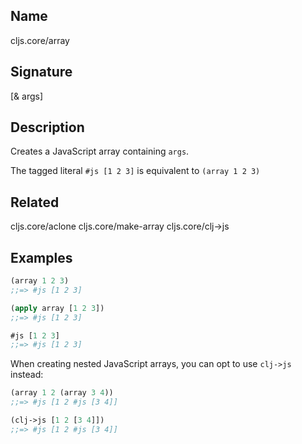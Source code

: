 ## Name
cljs.core/array

## Signature
[& args]

## Description

Creates a JavaScript array containing `args`.

The tagged literal `#js [1 2 3]` is equivalent to `(array 1 2 3)`

## Related
cljs.core/aclone
cljs.core/make-array
cljs.core/clj->js

## Examples

```clj
(array 1 2 3)
;;=> #js [1 2 3]

(apply array [1 2 3])
;;=> #js [1 2 3]

#js [1 2 3]
;;=> #js [1 2 3]
```

When creating nested JavaScript arrays, you can opt to use `clj->js` instead:

```clj
(array 1 2 (array 3 4))
;;=> #js [1 2 #js [3 4]]

(clj->js [1 2 [3 4]])
;;=> #js [1 2 #js [3 4]]
```

